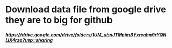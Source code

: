 # Download data file from google drive they are to big for github
##### https://drive.google.com/drive/folders/1UM_ubnJTMpimBYxrcqhn9rYQNLjX4rze?usp=sharing
